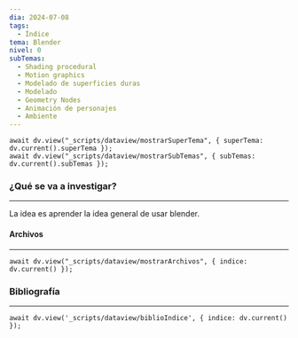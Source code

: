 ```yaml
---
dia: 2024-07-08
tags:
  - Índice
tema: Blender
nivel: 0
subTemas:
  - Shading procedural
  - Motion graphics
  - Modelado de superficies duras
  - Modelado
  - Geometry Nodes
  - Animación de personajes
  - Ambiente
---
```

```dataviewjs
await dv.view("_scripts/dataview/mostrarSuperTema", { superTema: dv.current().superTema });
await dv.view("_scripts/dataview/mostrarSubTemas", { subTemas: dv.current().subTemas });
```
### ¿Qué se va a investigar?
---
La idea es aprender la idea general de usar blender.


#### Archivos
---
```dataviewjs
await dv.view("_scripts/dataview/mostrarArchivos", { indice: dv.current() });
```


### Bibliografía
---
```dataviewjs
await dv.view('_scripts/dataview/biblioIndice', { indice: dv.current() });
```